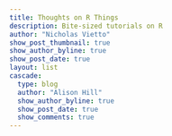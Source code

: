 ```yaml
---
title: Thoughts on R Things
description: Bite-sized tutorials on R
author: "Nicholas Vietto"
show_post_thumbnail: true
show_author_byline: true
show_post_date: true
layout: list 
cascade:
  type: blog
  author: "Alison Hill"
  show_author_byline: true
  show_post_date: true
  show_comments: true
---
```



